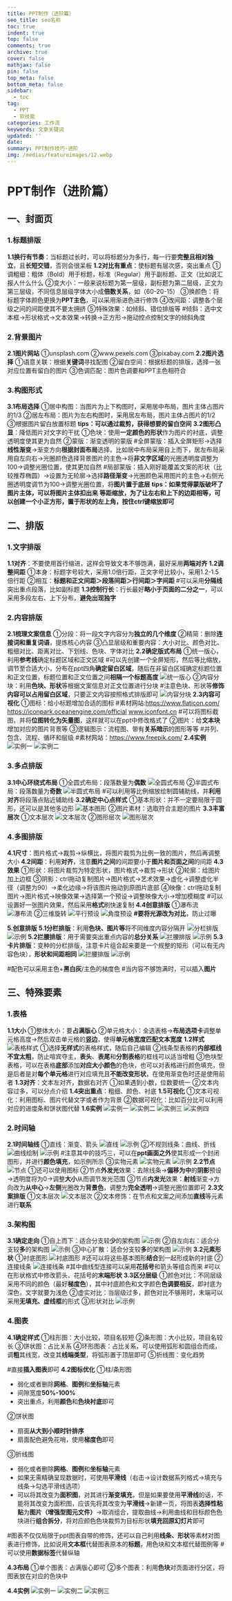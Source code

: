 ```yaml
---
title: PPT制作（进阶篇）
seo_title: seo名称
toc: true
indent: true
top: false
comments: true
archive: true
cover: false
mathjax: false
pin: false
top_meta: false
bottom_meta: false
sidebar:
  - toc
tag:
  - PPT
  - 软技能
categories: 工作流
keywords: 文章关键词
updated: ''
date:
summary: PPT制作技巧-进阶
img: /medias/featureimages/12.webp
---
```

# PPT制作（进阶篇）

## 一、封面页
### 1.标题排版
**1.1换行有节奏**：当标题过长时，可以将标题分为多行，每一行要**完整且相对独立**，且**长短交错**，否则会很呆板
**1.2对比有重点**：使标题有层次感，突出重点
①调粗细：粗体（Bold）用于标题，标准（Regular）用于副标题、正文（比如说汇报人什么什么 
②变大小：一般来说标题为第一层级，副标题为第二层级，正文为第三层级，不同信息层级字体大小成**倍数关系**，如（60-20-15）
③换颜色：将标题字体颜色更换为**PPT主色**，可以采用渐进色进行修饰
④改间距：调整各个层级之间的间距使其不要太拥挤
⑤特殊效果：如倾斜、错位排版等
#倾斜：选中文本框→形状格式→文本效果→转换→正方形→拖动控点控制文字的倾斜角度
### 2.背景图片
**2.1图片网站**
①unsplash.com
②www.pexels.com
③pixabay.com
**2.2图片选择**
①语意关联：根据**关键词**寻找配图
②留白空间：根据标题的排版，选择一张对应位置有留白的图片
③色调匹配：图片色调要和PPT主色相符合
### 3.构图形式
**3.1布局选择**
①居中构图：当图片为上下构图时，采用居中布局，图片主体占图片的1/3
②居左布局：图片为左右构图时，采用居左布局，图片主体占图片的1/2
③根据图片留白放置标题
**tips：可以通过裁剪，获得想要的留白空间**
**3.2图形凸显**：降低图片对文字的干扰
①色块：使用**一定颜色的形状**作为图片的衬底，调整透明度使其更为自然
②蒙版：渐变透明的蒙版
#全屏蒙版：插入全屏矩形→选择**线性渐变**→渐变方向**根据封面布局**选择，比如居中布局采用自上而下，居左布局采用自左向右→光圈颜色选择背景图片的主色→将**非文字区域**的光圈透明度调整为100→调整光圈位置，使其更加自然
#局部蒙版：插入刚好能覆盖文案的形状（比较推荐椭圆）→设置为无轮廓→选择**路径渐变**→光圈颜色采用图片的主色→右侧光圈透明度调节为100→调整光圈位置，将**图片置于底层**
**tips：如果觉得蒙版破坏了图片主体，可以将图片主体扣出来**
**等距缩放，为了让左右和上下的边距相等，可以创建一个小正方形，置于形状的左上角，按住ctrl键缩放即可**

## 二、排版
### 1.文字排版
**1.1对齐**：不要使用首行缩进，这样会导致文本不够饱满，最好采用**两端对齐**
**1.2调整间距**
①本身：标题字号较大，采用1.0倍行距，正文字号比较小，采用1.2-1.5倍行距
②相互：**标题和正文间距＞段落间距＞行间距＞字间距**
#可以采用**分隔线**突出重点段落，比如副标题
**1.3控制行长**：行长最好**略小于页面的二分之一**，可以采用多段左右、上下分布，**避免出现独字**

### 2.内容排版
**2.1梳理文案信息**
①分段：将一段文字内容分为**独立的几个维度**
②精简：删除**连接词和重复词语**，提炼核心内容
③凸显层级和重要内容：大小对比、颜色对比、粗细对比、距离对比、下划线、色块、字体对比
**2.2确定版式布局**
①统一版心，利用**参考线**确定标题区域和正文区域
#可以先创建一个全屏矩形，然后等比缩放，调节至合适大小，分布在ppt四角**确定留白区域**，随后在非留白区域确定标题位置和正文位置，标题位置和正文位置之间**相隔一个标题高度**
![统一版心](/image/ppt_1.png)
②内容分块：利用**色块、形状**等根据文案信息对正文位置进行分块
#注意色块、形状等**修饰内容可以占用留白区域**，只要正文内容按照格式排版即可
![内容分块](/image/ppt_2.png)
**2.3内容可视化**
①图标：给小标题增加合适的图标
#素材网站:https://www.flaticon.com/ https://iconpark.oceanengine.com/official www.iconfont.cn
#可以将图标截图，并将**位图转化为矢量图**，这样就可以在ppt中修改格式了
②图片：给**文本块**增加对应的图片背景等 
③逻辑图示：流程图、带有**关系暗示**的图形等等
#并列、包含、流程、循环和层级
#素材网站：https://www.freepik.com/
**2.4实例**
![实例一](/image/ppt_3.png)
![实例二](/image/ppt_4.png)

### 3.多点排版
**3.1中心环绕式布局**
①全圆式布局：段落数量为**偶数**
![全圆式布局](/image/ppt_5.png)
②半圆式布局：段落数量为**奇数**
![半圆式布局](/image/ppt_6.png)
#可以利用等比例缩放绘制圆辅助线，并**利用对齐**将段落点贴近辅助线
**3.2确定中心点样式**
①基本形状：并不一定要局限于圆形，还可以是其他多边形
![基本图形](/image/ppt_7.png)
②图片素材：选取符合主题的图片
**3.3丰富层次**
①文本层次
![文本层次](/image/ppt_9.png)
②图形层次
![图形层次](/image/ppt_8.png)

### 4.多图排版
**4.1尺寸**：图片格式→裁剪→纵横比，将图片裁剪为比例一致的图片，然后再调整大小
**4.2间距**：利用**对齐**，注意**图片之间**的间距要小于**图片和页面之间**的间距
**4.3效果**
①形状：将图片裁剪为特定形状，图片格式→裁剪→形状
②轮廓：给图片加上边框
③阴影：ctrl拖动复制图片→图片格式→艺术效果→虚化→调整虚化半径（调整为90）→柔化边缘→将该图片拖动到原图片底部
④映像：ctrl拖动复制图片→图片格式→映像效果→选择第一个预设→调整映像大小→增加模糊度
#可以设置好一张图片效果，然后采用**格式**刷快速复制
**4.4创意排版**
①瀑布流
![瀑布流](/image/ppt_10.png)
②三维旋转
![平行预设](/image/ppt_11.png)
![角度预设](/image/ppt_12.png)
**#要将光源改为对比**，防止过曝

**5.创意排版**
**5.1分栏排版**：利用**色块、图片等**将不同维度内容分隔开
![分栏排版](/image/ppt_34.png)
![示例](/image/ppt_35.png)
**5.2拦腰排版**：用于需要突出重点内容的**总分关系**
![拦腰排版](/image/ppt_36.png)
![示例](/image/ppt_37.png)
**5.3卡片排版**：变种的分栏排版，注意卡片组合起来要是一个规整的矩形（可以有无内容色块），**形状和间距相同**
![拦腰排版](/image/ppt_38.png)
![示例](/image/ppt_39.png)

#配色可以采用主色+**黑白灰**/主色的梯度色
#当内容不够饱满时，可以插入**图片**
## 三、特殊要素

### 1.表格
**1.1大小**
①整体大小：要**占满版心**
②单元格大小：全选表格→**布局选项卡**调整单元格高度→然后双击单元格的**竖边**，使得**单元格宽度匹配文本宽度**
**1.2样式**
![表格样式](/image/ppt_13.png)
①选择**无样式**的表格样式，随后自己编辑
②线条型表格的**内部框线不宜太粗**，防止喧宾夺主，**表头**、**表尾**和**分割表格**的框线可以适当增粗
③色块型表格，可以在表格**底部**添加**对应大小颜色**的色块，也可以对表格进行颜色填充，但是后者是对**每个单元格**进行对应填充且**不能改变形状**，在使用渐变色时还是使用前者
**1.3对齐**：文本左对齐，数据右对齐
①如果遇到小数，位数要统一
②文本内容过多，可以分点介绍
**1.4突出重点**：粗细、颜色、衬底
**1.5可视化**
①文本可视化：利用图标、图片代替文字或者作为背景
②数据可视化：比如百分比可以利用对应的进度条和饼状图代替
**1.6实例**
![实例一](/image/ppt_14.png)
![实例二](/image/ppt_15.png)
![实例三](/image/ppt_16.png)
![实例四](/image/ppt_17.png)

### 2.时间轴
**2.1时间轴线**
①直线：渐变、箭头
![直线](/image/ppt_18.png)
![示例](/image/ppt_21.png)
②不规则线条：曲线、折线
![曲线绘制](/image/ppt_19.png)
![示例](/image/ppt_20.png)
#注意其中的技巧三，可以在**ppt画面之外**使其形成一个封闭图形，并进行**颜色填充**，如示例所示
③实物元素
![实物元素](/image/ppt_22.png)
![示例](/image/ppt_23.png)
**2.2节点**
![节点](/image/ppt_24.png)
①还可以使用图标
②节点**外发光**效果：去除线条→**偏移为中**的**阴影**预设→透明度将为0→调整**大小**从而调节发光范围
③节点**内发光**效果：**射线**渐变→方向改为**从中心**→**左侧**光圈改为**背景色**，调整为**完全透明**→调整光圈位置即可
**2.3文案排版**
①文本层次
![文本层次](/image/ppt_9.png)
②文本修饰：在节点和文案之间添加**直线**等元素进行**联系**

### 3.架构图
**3.1确定走向**
①自上而下：适合分支较**少**的架构图
![示例](/image/ppt_25.png)
②自左向右：适合分支较**多**的架构图
![示例](/image/ppt_26.png)
③中心扩散：适合分支较**多**的架构图
![示例](/image/ppt_27.png)
**3.2元素形状**
①衬底图形
![衬底图形](/image/ppt_28.png)
#还可以将这些基本图形**结合**到一起形成新的衬底
②连接线条
![连接线条](/image/ppt_29.png)
#其中曲线型连接可以采用**花括号**和箭头等组合而来
#可以在形状格式中修改箭头、花括号的**末端形状**
**3.3区分层级**
①颜色对比：不同层级采用不同的颜色（最好**梯度色**），其中衬底颜色和文字颜色**色调要相反**，即衬底为深色，文字就要为浅色
②虚实对比：当层级过多，颜色对比不够用时，末端可以采用**无填充、虚线框**的形式
③形状对比
![示例](/image/ppt_30.png)

### 4.图表
**4.1确定样式**
①柱形图：大小比较，项目名较短
②条形图：大小比较，项目名较长
③饼状图：占比关系
④环形图表：占比关系，可以使用弧形和圆组合而成，调**粗**其线宽，改变其**线端类型**，将弧形置于顶层即可
⑤折线图：变化趋势

#直接**插入图表**即可
**4.2图标优化**
①柱/条形图
- 弱化或者删除**网格**、**图例**和**坐标轴**元素
- 间隙宽度**50%-100%**
- 突出重点，利用**颜色**和**色块衬底**即可

②饼状图
- 扇面**从大到小顺时针排序**
- 扇面配色避免花哨，使用**梯度色**即可

③折线图
- 弱化或者删除**网格**、**图例**和**坐标轴**元素
- 如果无需精确呈现数据时，可使用**平滑线**（右击→设计数据系列格式→填充与线条→勾选平滑线选项）
- 可以将其改变为**面积图**，对其进行**渐变填充**，但是如果要使用**平滑线**的话，不能将其改变为面积图，应该先将其改变为**平滑线**→新建一页，将图表**选择性粘贴**为**图片（增强型图元文件）**→取消组合，提取曲线→利用曲线和目标颜色色块进行**组合拆分**，将对应颜色色块裁剪为目标形状**填充回原幻灯片**即可

#图表不仅仅局限于ppt图表自带的修饰，还可以自己利用**线条、形状**等素材对图表进行修饰，比如说用**文本框**代替图表原本的**标题**，用色块和文本框代替图例等
#可以使用**数据标签**代替纵轴


**4.3布局**
①单个图表：占满版心即可
②多个图表：利用**色块**对页面进行分区，将图表放在对应的色块中

**4.4实例**
![实例一](/image/ppt_31.png)
![实例二](/image/ppt_32.png)
![实例三](/image/ppt_33.png)